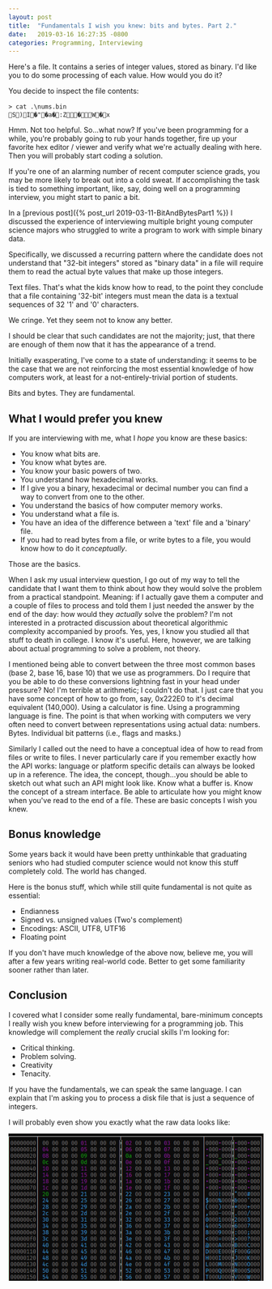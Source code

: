```yaml
---
layout: post
title:  "Fundamentals I wish you knew: bits and bytes. Part 2."
date:   2019-03-16 16:27:35 -0800
categories: Programming, Interviewing
---
```


Here's a file. It contains a series of integer values, stored as binary. I'd like you to do some processing of each value. How would you do it?

You decide to inspect the file contents:

    > cat .\nums.bin
    S)I�"�a�:Z�W�x

Hmm. Not too helpful. So...what now? If you've been programming for a while, you're probably going to rub your hands together, fire up your favorite hex editor / viewer and verify what we're actually dealing with here. Then you will probably start coding a solution.

If you're one of an alarming number of recent computer science grads, you may be more likely to break out into a cold sweat. If accomplishing the task is tied to something important, like, say, doing well on a programming interview, you might start to panic a bit.

In a [previous post]({% post_url 2019-03-11-BitAndBytesPart1 %}) I discussed the experience of interviewing multiple bright young computer science majors who struggled to write a program to work with simple binary data.

Specifically, we discussed a recurring pattern where the candidate does not understand that "32-bit integers" stored as "binary data" in a file will require them to read the actual byte values that make up those integers.

Text files. That's what the kids know how to read, to the point they conclude that a file containing '32-bit' integers must mean the data is a textual sequences of 32 '1' and '0' characters.

We cringe. Yet they seem not to know any better.

I should be clear that such candidates are not the majority; just, that there are enough of them now that it has the appearance of a trend.

Initially exasperating, I've come to a state of understanding: it seems to be the case that we are not reinforcing the most essential knowledge of how computers work, at least for a not-entirely-trivial portion of students.

Bits and bytes. They are fundamental.

## What I would prefer you knew
If you are interviewing with me, what I *hope* you know are these basics:
* You know what bits are.
* You know what bytes are.
* You know your basic powers of two.
* You understand how hexadecimal works.
* If I give you a binary, hexadecimal or decimal number you can find a way to convert from one to the other.
* You understand the basics of how computer memory works.
* You understand what a file is.
* You have an idea of the difference between a 'text' file and a 'binary' file.
* If you had to read bytes from a file, or write bytes to a file, you would know how to do it *conceptually*.

Those are the basics.

When I ask my usual interview question, I go out of my way to tell the candidate that I want them to think about how they would solve the problem from a practical standpoint. Meaning: if I actually gave them a computer and a couple of files to process and told them I just needed the answer by the end of the day: how would they *actually* solve the problem? I'm not interested in a protracted discussion about theoretical algorithmic complexity accompanied by proofs. Yes, yes, I know you studied all that stuff to death in college. I know it's useful. Here, however, we are talking about actual programming to solve a problem, not theory.

I mentioned being able to convert between the three most common bases (base 2, base 16, base 10) that we use as programmers. Do I require that you be able to do these conversions lightning fast in your head under pressure? No! I'm terrible at arithmetic; I couldn't do that. I just care that you have some concept of how to go from, say, 0x222E0 to it's decimal equivalent (140,000). Using a calculator is fine. Using a programming language is fine. The point is that when working with computers we very often need to convert between representations using actual data: numbers. Bytes. Individual bit patterns (i.e., flags and masks.)

Similarly I called out the need to have a conceptual idea of how to read from files or write to files. I never particularly care if you remember exactly how the API works: language or platform specific details can always be looked up in a reference. The idea, the concept, though...you should be able to sketch out what such an API might look like. Know what a buffer is. Know the concept of a stream interface. Be able to articulate how you might know when you've read to the end of a file. These are basic concepts I wish you knew.

## Bonus knowledge
Some years back it would have been pretty unthinkable that graduating seniors who had studied computer science would not know this stuff completely cold. The world has changed.

Here is the bonus stuff, which while still quite fundamental is not quite as essential:
* Endianness
* Signed vs. unsigned values (Two's complement)
* Encodings: ASCII, UTF8, UTF16
* Floating point

If you don't have much knowledge of the above now, believe me, you will after a few years writing real-world code. Better to get some familiarity sooner rather than later.

## Conclusion
I covered what I consider some really fundamental, bare-minimum concepts I really wish you knew before interviewing for a programming job. This knowledge will complement the *really* crucial skills I'm looking for: 
* Critical thinking.
* Problem solving.
* Creativity
* Tenacity.

If you have the fundamentals, we can speak the same language. I can explain that I'm asking you to process a disk file that is just a sequence of integers. 

I will probably even show you exactly what the raw data looks like:

![Binary Data](/assets/numbers1.png)